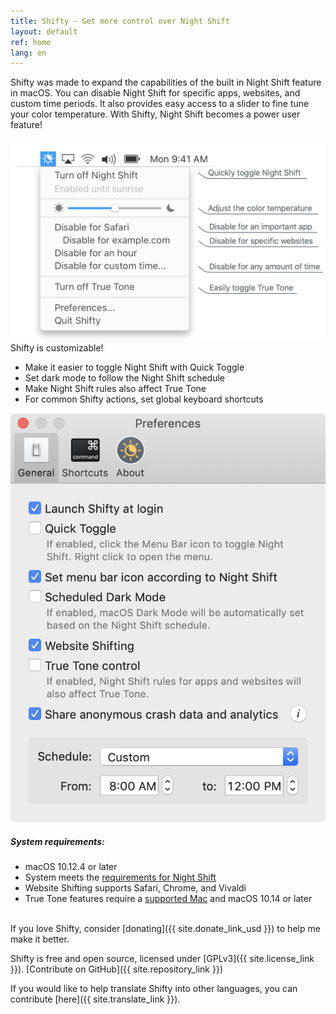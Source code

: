 ```yaml
---
title: Shifty - Get more control over Night Shift
layout: default
ref: home
lang: en
---
```

Shifty was made to expand the capabilities of the built in Night Shift feature in macOS. You can disable Night Shift for specific apps, websites, and custom time periods. It also provides easy access to a slider to fine tune your color temperature. With Shifty, Night Shift becomes a power user feature!

<div id="screenshot-container">
  <img class="shifty-screenshot" src="images/shifty-screenshot-large.png"/>
</div>

<div class="row prefs-columns">
  <div class="col-sm-6 prefs-text">
    Shifty is customizable!
    <ul>
      <li>Make it easier to toggle Night Shift with Quick Toggle</li>
      <li>Set dark mode to follow the Night Shift schedule</li>
      <li>Make Night Shift rules also affect True Tone</li>
      <li>For common Shifty actions, set global keyboard shortcuts</li>
    </ul>
  </div>
  <div class="col-sm-6">
    <img id="prefs-general" src="images/prefs-general-screenshot.png">
  </div>
</div>

##### System requirements:
* macOS 10.12.4 or later
* System meets the [requirements for Night Shift](https://support.apple.com/HT207513#requirements)
* Website Shifting supports Safari, Chrome, and Vivaldi
* True Tone features require a [supported Mac](https://support.apple.com/HT208909) and macOS 10.14 or later

<br>
If you love Shifty, consider [donating]({{ site.donate_link_usd }}) to help me make it better.

Shifty is free and open source, licensed under [GPLv3]({{ site.license_link }}). [Contribute on GitHub]({{ site.repository_link }})

If you would like to help translate Shifty into other languages, you can contribute [here]({{ site.translate_link }}).
